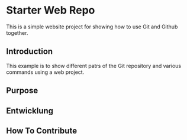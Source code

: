 # Starter Web Repo

This is a simple website project for showing how to use Git and Github together.

## Introduction

This example is to show different patrs of the Git repository and various commands using a web project.

## Purpose

## Entwicklung

## How To Contribute